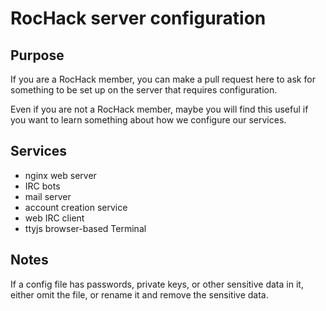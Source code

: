 # RocHack server configuration

## Purpose

If you are a RocHack member, you can make a pull request here to ask for
something to be set up on the server that requires configuration.

Even if you are not a RocHack member, maybe you will find this useful if you
want to learn something about how we configure our services.

## Services

- nginx web server
- IRC bots
- mail server
- account creation service
- web IRC client
- ttyjs browser-based Terminal

## Notes

If a config file has passwords, private keys, or other sensitive data in it,
either omit the file, or rename it and remove the sensitive data.
